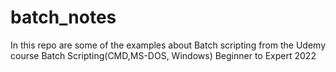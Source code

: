 # batch_notes
In this repo are some of the examples about Batch scripting from the Udemy course Batch Scripting(CMD,MS-DOS, Windows) Beginner to Expert 2022
